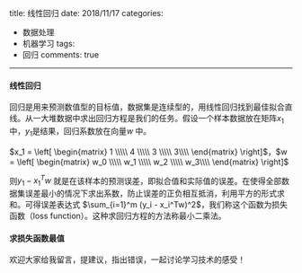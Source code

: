 title: 线性回归
date: 2018/11/17
categories:
- 数据处理
- 机器学习
tags:
-   回归
comments: true
---
#### 线性回归
回归是用来预测数值型的目标值，数据集是连续型的，用线性回归找到最佳拟合直线。从一大堆数据中求出回归方程是我们的任务。假设一个样本数据放在矩阵$x_1$中，$y_1$是结果，回归系数放在向量$w$ 中。

$x_1 = \left[ \begin{matrix}  1 \\\\\ 4 \\\\\ 3 \\\\\  3\\\\ \end{matrix} \right]$，$w = \left[ \begin{matrix}  w_0 \\\\\ w_1 \\\\\ w_2 \\\\\  w_3\\\\ \end{matrix} \right]$

则$y_1 - x_1^Tw$ 就是在该样本的预测误差，即拟合值和实际值的误差。在使得全部数据集误差最小的情况下求出系数，防止误差的正负相互抵消，利用平方的形式求和。可得误差表达式
$\sum_{i=1}^m (y_i - x_i^Tw)^2$，我们称这个函数为损失函数（loss function）。这种求回归方程的方法称最小二乘法。

#### 求损失函数最值

          


欢迎大家给我留言，提建议，指出错误，一起讨论学习技术的感受！